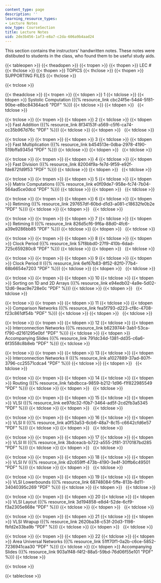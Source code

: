 ```yaml
---
content_type: page
description: ''
learning_resource_types:
- Lecture Notes
ocw_type: CourseSection
title: Lecture Notes
uid: 2de3b456-1af3-e8a7-c2da-606a9b4aad24
---
```


This section contains the instructors' handwritten notes. These notes were distibuted to students in the class, who found them to be useful study aids.

{{< tableopen >}}
{{< theadopen >}}
{{< tropen >}}
{{< thopen >}}
LEC #
{{< thclose >}}
{{< thopen >}}
TOPICS
{{< thclose >}}
{{< thopen >}}
SUPPORTING FILES
{{< thclose >}}

{{< trclose >}}

{{< theadclose >}}
{{< tropen >}}
{{< tdopen >}}
1
{{< tdclose >}}
{{< tdopen >}}
Systolic Computation ({{% resource_link cbc24f5e-54d4-5f81-90be-e8bc84364ac6 "PDF" %}})
{{< tdclose >}}
{{< tdopen >}}
 
{{< tdclose >}}

{{< trclose >}}
{{< tropen >}}
{{< tdopen >}}
2
{{< tdclose >}}
{{< tdopen >}}
Fast Addition ({{% resource_link 8f34153f-a569-c5f6-ca74-cc35b967d76c "PDF" %}})
{{< tdclose >}}
{{< tdopen >}}
 
{{< tdclose >}}

{{< trclose >}}
{{< tropen >}}
{{< tdopen >}}
3
{{< tdclose >}}
{{< tdopen >}}
Fast Multiplication ({{% resource_link b454513e-0dba-2978-4190-519bffa9345d "PDF" %}})
{{< tdclose >}}
{{< tdopen >}}
 
{{< tdclose >}}

{{< trclose >}}
{{< tropen >}}
{{< tdopen >}}
4
{{< tdclose >}}
{{< tdopen >}}
Fast Division ({{% resource_link 82004f9a-fe7d-9f59-e92f-fde872fd9f53 "PDF" %}})
{{< tdclose >}}
{{< tdopen >}}
 
{{< tdclose >}}

{{< trclose >}}
{{< tropen >}}
{{< tdopen >}}
5
{{< tdclose >}}
{{< tdopen >}}
Matrix Computations ({{% resource_link e0f09de7-958e-fc74-7b04-564ad5ce0dcd "PDF" %}})
{{< tdclose >}}
{{< tdopen >}}
 
{{< tdclose >}}

{{< trclose >}}
{{< tropen >}}
{{< tdopen >}}
6
{{< tdclose >}}
{{< tdopen >}}
Retiming ({{% resource_link 297657df-60bd-d1d3-a081-c18632fe0b2e "PDF" %}})
{{< tdclose >}}
{{< tdopen >}}
 
{{< tdclose >}}

{{< trclose >}}
{{< tropen >}}
{{< tdopen >}}
7
{{< tdclose >}}
{{< tdopen >}}
Retiming II ({{% resource_link 826d5cf6-9f6a-88d0-4fc6-a39e9286bb85 "PDF" %}})
{{< tdclose >}}
{{< tdopen >}}
 
{{< tdclose >}}

{{< trclose >}}
{{< tropen >}}
{{< tdopen >}}
8
{{< tdclose >}}
{{< tdopen >}}
Clock Period ({{% resource_link 57f8bbd0-27f9-410b-6dad-725c659280c8 "PDF" %}})
{{< tdclose >}}
{{< tdopen >}}
 
{{< tdclose >}}

{{< trclose >}}
{{< tropen >}}
{{< tdopen >}}
9
{{< tdclose >}}
{{< tdopen >}}
Clock Period II ({{% resource_link 6ef67b83-8f52-82f0-77b4-68b6654e7203 "PDF" %}})
{{< tdclose >}}
{{< tdopen >}}
 
{{< tdclose >}}

{{< trclose >}}
{{< tropen >}}
{{< tdopen >}}
10
{{< tdclose >}}
{{< tdopen >}}
Sorting on 1D and 2D Arrays ({{% resource_link e94edb02-4a9e-5d02-12d6-9eac9e728e0c "PDF" %}})
{{< tdclose >}}
{{< tdopen >}}
 
{{< tdclose >}}

{{< trclose >}}
{{< tropen >}}
{{< tdopen >}}
11
{{< tdclose >}}
{{< tdopen >}}
Comparison Networks ({{% resource_link fea5f793-d223-cf8c-4708-f23c861df54b "PDF" %}})
{{< tdclose >}}
{{< tdopen >}}
 
{{< tdclose >}}

{{< trclose >}}
{{< tropen >}}
{{< tdopen >}}
12
{{< tdclose >}}
{{< tdopen >}}
Interconnection Networks ({{% resource_link b6239744-3ab1-53ca-f790-d2161295e0bf "PDF" %}})
{{< tdclose >}}
{{< tdopen >}}
Accompanying Slides ({{% resource_link 791dc34d-1381-dd35-c6a6-6f3558c8b8eb "PDF" %}})
{{< tdclose >}}

{{< trclose >}}
{{< tropen >}}
{{< tdopen >}}
13
{{< tdclose >}}
{{< tdopen >}}
Interconnection Networks II ({{% resource_link a1027889-37ad-807f-3796-cc25571cdca4 "PDF" %}})
{{< tdclose >}}
{{< tdopen >}}
 
{{< tdclose >}}

{{< trclose >}}
{{< tropen >}}
{{< tdopen >}}
14
{{< tdclose >}}
{{< tdopen >}}
Routing ({{% resource_link fabdbcca-9859-b212-1d96-f1f822985549 "PDF" %}})
{{< tdclose >}}
{{< tdopen >}}
 
{{< tdclose >}}

{{< trclose >}}
{{< tropen >}}
{{< tdopen >}}
15
{{< tdclose >}}
{{< tdopen >}}
VLSI ({{% resource_link ee97dc32-f0b7-3464-ad5f-2cd2fb3a5345 "PDF" %}})
{{< tdclose >}}
{{< tdopen >}}
 
{{< tdclose >}}

{{< trclose >}}
{{< tropen >}}
{{< tdopen >}}
16
{{< tdclose >}}
{{< tdopen >}}
VLSI II ({{% resource_link a0f53a53-6cb6-48a7-8c15-c6642cfd6e57 "PDF" %}})
{{< tdclose >}}
{{< tdopen >}}
 
{{< tdclose >}}

{{< trclose >}}
{{< tropen >}}
{{< tdopen >}}
17
{{< tdclose >}}
{{< tdopen >}}
VLSI III ({{% resource_link 3bdceacb-b722-a555-2f81-3170187bd285 "PDF" %}})
{{< tdclose >}}
{{< tdopen >}}
 
{{< tdclose >}}

{{< trclose >}}
{{< tropen >}}
{{< tdopen >}}
18
{{< tdclose >}}
{{< tdopen >}}
VLSI IV ({{% resource_link d2c659ff-473b-4190-3e4f-30ffb6c49501 "PDF" %}})
{{< tdclose >}}
{{< tdopen >}}
 
{{< tdclose >}}

{{< trclose >}}
{{< tropen >}}
{{< tdopen >}}
19
{{< tdclose >}}
{{< tdopen >}}
VLSI Lowerbounds ({{% resource_link 68748084-5ffe-813b-8d11-34040395c269 "PDF" %}})
{{< tdclose >}}
{{< tdopen >}}
 
{{< tdclose >}}

{{< trclose >}}
{{< tropen >}}
{{< tdopen >}}
20
{{< tdclose >}}
{{< tdopen >}}
VLSI Layout ({{% resource_link 3d194858-e8d4-52de-6cf9-f3a2305e668e "PDF" %}})
{{< tdclose >}}
{{< tdopen >}}
 
{{< tdclose >}}

{{< trclose >}}
{{< tropen >}}
{{< tdopen >}}
21
{{< tdclose >}}
{{< tdopen >}}
VLSI Wrapup ({{% resource_link 2620ba38-c53f-20d3-1198-fbfd2e33ba9b "PDF" %}})
{{< tdclose >}}
{{< tdopen >}}
 
{{< tdclose >}}

{{< trclose >}}
{{< tropen >}}
{{< tdopen >}}
22
{{< tdclose >}}
{{< tdopen >}}
Area Universal Networks ({{% resource_link 51ff70f1-0a2b-c6ce-5852-7236941caa30 "PDF" %}})
{{< tdclose >}}
{{< tdopen >}}
Accompanying Slides ({{% resource_link 903a1f48-f4f2-88a5-59bd-76d06f55e101 "PDF" %}})
{{< tdclose >}}

{{< trclose >}}

{{< tableclose >}}